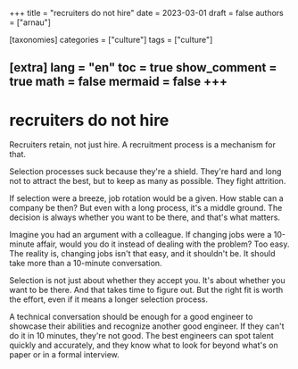 +++
title = "recruiters do not hire"
date = 2023-03-01
draft = false
authors = ["arnau"]

[taxonomies]
categories = ["culture"]
tags = ["culture"]

[extra]
lang = "en"
toc = true
show_comment = true
math = false
mermaid = false
+++
---

# recruiters do not hire

Recruiters retain, not just hire. A recruitment process is a mechanism for that.

Selection processes suck because they're a shield. They're hard and long not to attract the best, but to keep as many as possible. They fight attrition.

If selection were a breeze, job rotation would be a given. How stable can a company be then? But even with a long process, it's a middle ground. The decision is always whether you want to be there, and that's what matters.

Imagine you had an argument with a colleague. If changing jobs were a 10-minute affair, would you do it instead of dealing with the problem? Too easy. The reality is, changing jobs isn't that easy, and it shouldn't be. It should take more than a 10-minute conversation.

Selection is not just about whether they accept you. It's about whether you want to be there. And that takes time to figure out. But the right fit is worth the effort, even if it means a longer selection process.

A technical conversation should be enough for a good engineer to showcase their abilities and recognize another good engineer. If they can't do it in 10 minutes, they're not good. The best engineers can spot talent quickly and accurately, and they know what to look for beyond what's on paper or in a formal interview.